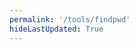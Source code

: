 ```yaml
---
permalink: '/tools/findpwd'
hideLastUpdated: True
---
```

<template>
  <div style='margin-top: 100px;'>
    <el-image class='my-title-img'
      :src="$withBase('/bank.png')"></el-image>
    <br>
    <br>
    <el-row :gutter="20">
      <!-- <el-col :span="10"><el-input placeholder="域名 ex: QQ" v-model="domain" clearable></el-input></el-col> -->
      <el-col :span="10">
        <el-autocomplete
          class="inline-input"
          v-model="domain"
          :fetch-suggestions="querySearch"
          placeholder="请输入域名"
          @select="handleSelect"
        ></el-autocomplete></el-col>
      <el-col :span="10"><el-input placeholder="密钥" v-model="serial" show-password></el-input></el-col>
      <el-col :span="4"><el-button @click='calc' icon="el-icon-search" ></el-button></el-col>
    </el-row>
    <br>
    <el-divider>{{ result }}</el-divider>
    <p>密码长度时恒定的 16 位，如果部分平台不支持这个长度，就各取所需。</p>
    <p>密钥请妥善保管，加密算法公开。</p>
    <p>密码根据密钥本地生成，不涉及数据上传，平台也不保存密码。</p>
  </div>
</template>



<style>
.my-title-img {
  width: 100px; 
  height: 100px; 
  margin: 0 auto;
  display: block;
}
</style>

<script>

import md5 from 'js-md5'

export default {
  data() {
    return {
      domain: '',
      serial: '',
      result: ''
    }
  },

  methods: {
    /*
    Python 脚本
    a = ["QQ", "Google", "weixin", "163", "bilibili", "weibo", "outlook", "github", "tencent", "iCloud "]
    for i in a:
        print('{ "value": "', i,'" },', sep="")
    */

    querySearch(queryString ,cb) {
      cb([
        { "value": "QQ" },
        { "value": "Google" },
        { "value": "weixin" },
        { "value": "163" },
        { "value": "bilibili" },
        { "value": "baidu" },
        { "value": "weibo" },
        { "value": "outlook" },
        { "value": "github" },
        { "value": "tencent" },
        { "value": "iCloud " },
        { "value": "jd" },
        { "value": "aliyun" },
        { "value": "zhihu" }
      ]);
    },
    
    calc() {
      const dict = 'ABCDEFGHIJKLMNPQRSTUVWXYZabcdefghijkmnopqrstuvwxyz23456789=&+#%-';
      var domain = this.domain.toUpperCase();
      var result = '';

      if (this.serial.length < 6) {
        this.$message.error('密钥长度过短');
        result = '';
      }else {
        var md5Serial = md5(domain + this.serial);
        var frontFixed = []
        frontFixed.push(dict.slice(0, 25)[eval("0x" + md5Serial.slice(0, 2)) % 25])
        frontFixed.push(dict.slice(25, 50)[eval("0x" + md5Serial.slice(2, 4)) % 25])
        frontFixed.push(dict.slice(50, 58)[eval("0x" + md5Serial.slice(4, 6)) % 8])
        frontFixed.push(dict.slice(58, 64)[eval("0x" + md5Serial.slice(6, 8)) % 6])

        for (var i = 0; i < 4; i++) {
          result += frontFixed.splice(eval("0x" + md5Serial[i*2]) % (4 - i), 1)
        }

        for (var i = 4; i < 16; i++) {
          result += dict[eval("0x" + md5Serial.slice(2*i, 2*i + 2)) % 64]
        }

        this.$notify({
          title: '成功',
          message: '密码已经成功生成',
          type: 'success'
        });
      }

      this.result = result;
    },

    handleSelect(item) {
      console.log(item.value);
    }
  }
}
</script>